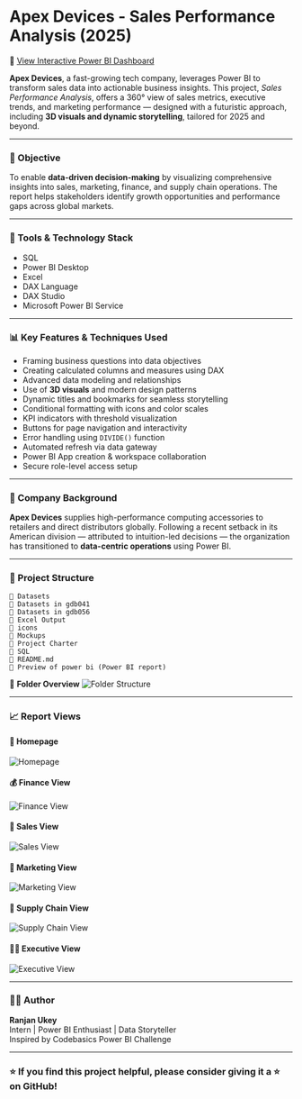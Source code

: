 # Apex Devices - Sales Performance Analysis (2025)

🔗 [View Interactive Power BI Dashboard](https://app.powerbi.com/view?r=eyJrIjoiMmIyMWEwYWQtNDQ0OC00MTU2LWIwMWMtMmVjMTIyZmE1M2FmIiwidCI6ImM2ZTU0OWIzLTVmNDUtNDAzMi1hYWU5LWQ0MjQ0ZGM1YjJjNCJ9)

**Apex Devices**, a fast-growing tech company, leverages Power BI to transform sales data into actionable business insights. This project, *Sales Performance Analysis*, offers a 360° view of sales metrics, executive trends, and marketing performance — designed with a futuristic approach, including **3D visuals and dynamic storytelling**, tailored for 2025 and beyond.

---

### 🚀 Objective

To enable **data-driven decision-making** by visualizing comprehensive insights into sales, marketing, finance, and supply chain operations. The report helps stakeholders identify growth opportunities and performance gaps across global markets.

---

### 🧰 Tools & Technology Stack

- SQL  
- Power BI Desktop  
- Excel  
- DAX Language  
- DAX Studio  
- Microsoft Power BI Service  

---

### 📊 Key Features & Techniques Used

- Framing business questions into data objectives
- Creating calculated columns and measures using DAX
- Advanced data modeling and relationships
- Use of **3D visuals** and modern design patterns
- Dynamic titles and bookmarks for seamless storytelling
- Conditional formatting with icons and color scales
- KPI indicators with threshold visualization
- Buttons for page navigation and interactivity
- Error handling using `DIVIDE()` function
- Automated refresh via data gateway
- Power BI App creation & workspace collaboration
- Secure role-level access setup

---

### 🏢 Company Background

**Apex Devices** supplies high-performance computing accessories to retailers and direct distributors globally. Following a recent setback in its American division — attributed to intuition-led decisions — the organization has transitioned to **data-centric operations** using Power BI.

---

### 📁 Project Structure

```
📂 Datasets
📂 Datasets in gdb041
📂 Datasets in gdb056
📂 Excel Output
📂 icons
📂 Mockups
📂 Project Charter
📂 SQL
📄 README.md
📄 Preview of power bi (Power BI report)
```

📸 **Folder Overview**
![Folder Structure](03320f76-3ff9-4538-970c-149c151be85c.png)

---

### 📈 Report Views

#### 📌 Homepage
![Homepage](https://github.com/Manikantanaidu1729/Business-Insights-360-of-AtliQ-Hardware/assets/153293142/58856032-5e28-4a5f-97cc-defa991a1367)

#### 💰 Finance View
![Finance View](https://github.com/Manikantanaidu1729/Business-Insights-360-of-AtliQ-Hardware/assets/153293142/af56ea95-e856-4b8f-81e0-7be85785db1c)

#### 🛒 Sales View
![Sales View](https://github.com/Manikantanaidu1729/Business-Insights-360-of-AtliQ-Hardware/assets/153293142/c3484d96-0e6d-46bb-96c6-a5bb53dd26ed)

#### 📢 Marketing View
![Marketing View](https://github.com/Manikantanaidu1729/Business-Insights-360-of-AtliQ-Hardware/assets/153293142/6249e21a-d9af-419f-9703-dcd9569fa272)

#### 🚚 Supply Chain View
![Supply Chain View](https://github.com/Manikantanaidu1729/Business-Insights-360-of-AtliQ-Hardware/assets/153293142/08aa6082-2720-430a-9c0e-64bafcdccddc)

#### 🧑‍💼 Executive View
![Executive View](https://github.com/Manikantanaidu1729/Business-Insights-360-of-AtliQ-Hardware/assets/153293142/ed6d29de-20de-496f-bafa-87ef4b041c4d)

---

### 🙋‍♂️ Author

**Ranjan Ukey**  
Intern | Power BI Enthusiast | Data Storyteller  
Inspired by Codebasics Power BI Challenge

---

### ⭐️ If you find this project helpful, please consider giving it a ⭐️ on GitHub!
